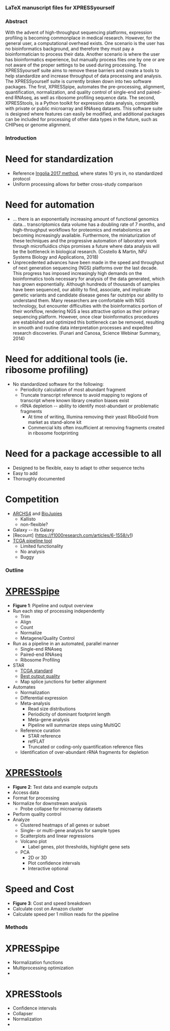 ### LaTeX manuscript files for XPRESSyourself


### Abstract
With the advent of high-throughput sequencing platforms, expression profiling is becoming commonplace in medical research. However, for the general user, a computational overhead exists. One scenario is the user has no bioinformatics background, and therefore they must pay a bioinformatician to process their data. Another scenario is where the user has bioinformatics experience, but manually process files one by one or are not aware of the proper settings to be used during processing. The XPRESSyourself suite aims to remove these barriers and create a tools to help standardize and increase throughput of data processing and analysis. The XPRESSyourself suite is currently broken down into two software packages. The first, XPRESSpipe, automates the pre-processing, alignment, quantification, normalization, and quality control of single-end and paired-end RNAseq, as well as ribosome profiling sequence data. The second, XPRESStools, is a Python toolkit for expression data analysis, compatible with private or public microarray and RNAseq datasets. This software suite is designed where features can easily be modified, and additional packages can be included for processing of other data types in the future, such as CHIPseq or genome alignment.


### Introduction

# Need for standardization
  - Reference [Ingolia 2017 method](https://www.ncbi.nlm.nih.gov/pubmed/28579404), where states 10 yrs in, no standardized protocol
  - Uniform processing allows for better cross-study comparison

# Need for automation
  - ... there is an exponentially increasing amount of functional genomics data… transcriptomics data volume has a doubling rate of 7 months, and high-throughput workflows for proteomics and metabolomics are becoming increasingly available. Furthermore, the miniaturization of these techniques and the progressive automation of laboratory work through microfluidics chips promises a future where data analysis will be the bottleneck in biological research. (Costello & Martin, NPJ Systems Biology and Applications, 2018)
  - Unprecedented advances have been made in the speed and throughput of next generation sequencing (NGS) platforms over the last decade. This progress has imposed increasingly high demands on the bioinformatics tools necessary for analysis of the data generated, which has grown exponentially. Although hundreds of thousands of samples have been sequenced, our ability to find, associate, and implicate genetic variants and candidate disease genes far outstrips our ability to understand them. Many researchers are comfortable with NGS technology, but encounter difficulties with the bioinformatics portion of their workflow, rendering NGS a less attractive option as their primary sequencing platform. However, once clear bioinformatics procedures are established and optimized this bottleneck can be removed, resulting in smooth and routine data interpretation processes and expedited research discoveries. (Funari and Canosa, Science Webinar Summary, 2014)

# Need for additional tools (ie. ribosome profiling)
  - No standardized software for the following:
    - Periodicity calculation of most abundant fragment
    - Truncate transcript reference to avoid mapping to regions of transcript where known library creation biases exist
    - rRNA depletion -- ability to identify most-abundant or problematic fragments
      - At time of writing, Illumina removing their yeast RiboGold from market as stand-alone kit
      - Commercial kits often insufficient at removing fragments created in ribosome footprinting

# Need for a package accessible to all
  - Designed to be flexible, easy to adapt to other sequence techs
  - Easy to add
  - Thoroughly documented

# Competition
  - [ARCHS4](https://www.nature.com/articles/s41467-018-03751-6) and [BioJupies](https://www.ncbi.nlm.nih.gov/pubmed/30447998)
    - Kallisto
    - non-flexible?  
  - Galaxy -- its Galaxy
  - [Recount] (https://f1000research.com/articles/6-1558/v1)
  - [TCGA pipeline tool](https://github.com/akahles/icgc_rnaseq_align)
    - Limited functionality
    - No analysis
    - Buggy


### Outline

# [XPRESSpipe](https://github.com/XPRESSyourself/XPRESSpipe)
  - <b>Figure 1</b>: Pipeline and output overview
  - Run each step of processing independently
    - Trim
    - Align
    - Count
    - Normalize
    - Metagene/Quality Control
  - Run as a pipeline in an automated, parallel manner
    - Single-end RNAseq
    - Paired-end RNAseq
    - Ribosome Profiling
  - STAR
    - [TCGA standard](https://docs.gdc.cancer.gov/Data/Bioinformatics_Pipelines/Expression_mRNA_Pipeline/)
    - [Best output quality](https://www.ncbi.nlm.nih.gov/pmc/articles/PMC5792058/)
    - Map splice junctions for better alignment
  - Automates
    - Normalization
    - Differential expression
    - Meta-analysis
      - Read size distributions
      - Periodicity of dominant footprint length
      - Meta-gene analysis
      - Pipeline will summarize steps using MultiQC
    - Reference curation
      - STAR reference
      - refFLAT
      - Truncated or coding-only quantification reference files
    - Identification of over-abundant rRNA fragments for depletion

# [XPRESStools](https://github.com/XPRESSyourself/XPRESStools)
  - <b>Figure 2</b>: Test data and example outputs
  - Access data
  - Format for processing
  - Normalize for downstream analysis
    - Probe collapse for microarray datasets
  - Perform quality control
  - Analyze
    - Clustered heatmaps of all genes or subset
    - Single- or multi-gene analysis for sample types
    - Scatterplots and linear regressions
    - Volcano plot
      - Label genes, plot thresholds, highlight gene sets
    - PCA
      - 2D or 3D
      - Plot confidence intervals
      - Interactive optional

# Speed and Cost
  - <b>Figure 3</b>: Cost and speed breakdown
  - Calculate cost on Amazon cluster
  - Calculate speed per 1 million reads for the pipeline


### Methods

# XPRESSpipe
  - Normalization functions
  - Multiprocessing optimization
  -

# XPRESStools
  - Confidence intervals
  - Collapser
  - Normalization
  -
